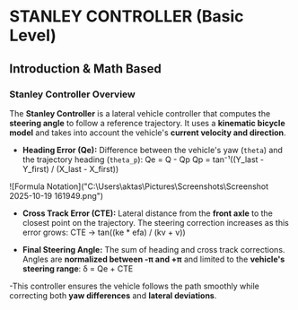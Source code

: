 # STANLEY CONTROLLER (Basic Level)
## Introduction & Math Based
### Stanley Controller Overview
The **Stanley Controller** is a lateral vehicle controller that computes the **steering angle** to follow a reference trajectory. It uses a **kinematic bicycle model** and takes into account the vehicle's **current velocity and direction**.
- **Heading Error (Qe):** Difference between the vehicle's yaw (`theta`) and the trajectory heading (`theta_p`):
  Qe = Q - Qp
  Qp = tan⁻¹((Y_last - Y_first) / (X_last - X_first))

![Formula Notation]("C:\Users\aktas\Pictures\Screenshots\Screenshot 2025-10-19 161949.png")

- **Cross Track Error (CTE):** Lateral distance from the **front axle** to the closest point on the trajectory. The steering correction increases as this error grows:
  CTE -> tan((ke * efa) / (kv + v))

- **Final Steering Angle:** The sum of heading and cross track corrections. Angles are **normalized between -π and +π** and limited to the **vehicle's steering range**:
  δ = Qe + CTE

-This controller ensures the vehicle follows the path smoothly while correcting both **yaw differences** and **lateral deviations**.
